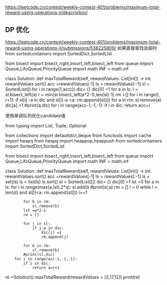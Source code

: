 # 
https://leetcode.cn/contest/weekly-contest-401/problems/maximum-total-reward-using-operations-ii/description/
## DP 优化

https://leetcode.cn/contest/weekly-contest-401/problems/maximum-total-reward-using-operations-ii/submissions/538225809/
如果直接查找会超时 
from sortedcontainers import SortedDict,SortedList

from bisect import bisect_right,insort_left,bisect_left
from queue import Queue,LifoQueue,PriorityQueue
import math
INF  = math.inf

class Solution:
    def maxTotalReward(self, rewardValues: List[int]) -> int:
        rewardValues.sort()
        acc =rewardValues[-1]
        ls = rewardValues[:-1]
        sl = SortedList([i for i in range(1,acc)])
        dic= {}
        dic[0] =1
        for a in ls:
            l = sl.bisect_left(a)
            r = min(sl.bisect_left(a*2-1),len(sl)-1)
            rm =[]
            for i in range(l, r+1):
                if sl[i] -a in dic and sl[i]-a <a:
                    rm.append(sl[i])
            for a in rm:
                sl.remove(a)
                dic[a] =1
            #print(a,dic)
        for i in range(acc-1,-1,-1):
            if i in dic:
                return acc+i


使用单调队列优化candidate值

from typing import List, Tuple, Optional

from collections import defaultdict,deque
from functools import cache
import heapq
from heapq import heappop,heappush 
from sortedcontainers import SortedDict,SortedList

from bisect import bisect_right,insort_left,bisect_left
from queue import Queue,LifoQueue,PriorityQueue
import math
INF  = math.inf

class Solution:
    def maxTotalReward(self, rewardValues: List[int]) -> int:
        rewardValues.sort()
        acc =rewardValues[-1]
        ls = rewardValues[:-1]
        ls = set(ls)
        ls = list(ls)
        ls.sort()
        sl = SortedList([])
        dic= {}
        dic[0] =1
        lst =0
        for a in ls:
            for i in range(max(a,lst),2*a):
                sl.add(i)
            #print(sl,a)
            rm = []
            l = 0
            while l < len(sl) and sl[l]<a:
                rm.append(sl[l])
                l+=1

            for b in rm:
                sl.remove(b)
            lst =a*2-1
            rm = []
            
            for j in sl:
                if j-a in dic:
                    dic[j] =1
                    rm.append(j)
            
            for b in rm:
                sl.remove(b)
            #print(sl,dic)
        for i in range(acc-1,-1,-1):
            if i in dic:
                return acc+i




re =Solution().maxTotalReward(rewardValues =  [2,17,12])
print(re)